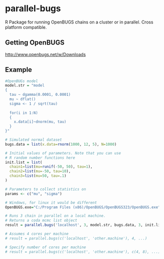 # parallel-bugs
R Package for running OpenBUGS chains on a cluster or in parallel. Cross platform compatible.

## Getting OpenBUGS
http://www.openbugs.net/w/Downloads

## Example
```R
#OpenBUGs model
model.str = "model
{
  tau ~ dgamma(0.0001, 0.0001)
  mu ~ dflat()
  sigma <- 1 / sqrt(tau)
    
  for(i in 1:N)
  {
    x.data[i]~dnorm(mu, tau)
  }
}"

# Simulated normal dataset
bugs.data = list(x.data=rnorm(1000, 12, 5), N=1000)

# Initial values of parameters. Note that you can use
# R random number functions here
init.list = list(
  chain1=list(mu=runif(-50, 50), tau=1),
  chain2=list(mu=-50, tau=10),
  chain3=list(mu=50, tau=.1)
)

# Parameters to collect statistics on
params <- c("mu", "sigma")

# Windows, for linux it would be different
OpenBUGS.exe="C:/Program Files (x86)/OpenBUGS/OpenBUGS323/OpenBUGS.exe"

# Runs 3 chain in parallel on a local machine.
# Returns a coda mcmc list object
result = parallel.bugs('localhost', 3, model.str, bugs.data, 3, init.list, params, OpenBUGS.exe, n.iter=10000)

# Assumes 4 cores per machine
# result = parallel.bugs(c('localhost', 'other.machine'), 4, ...)

# Specify number of cores per machine
# result = parallel.bugs(c('localhost', 'other.machine'), c(4, 8), ...)
```
